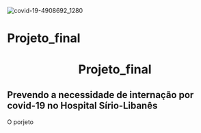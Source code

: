 
![covid-19-4908692_1280](https://user-images.githubusercontent.com/56181068/155827749-3d2d4542-9084-4cff-a57c-8c82f160b95b.jpg)


# Projeto_final

<h1 align="center"> Projeto_final </h1>

## Prevendo a necessidade de internação por covid-19 no Hospital Sírio-Libanês

O porjeto 
